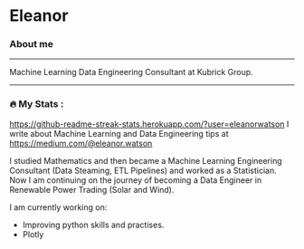 # Eleanor
### About me
_______
Machine Learning Data Engineering Consultant at Kubrick Group.

---

### :fire: My Stats :
https://github-readme-streak-stats.herokuapp.com/?user=eleanorwatson
I write about Machine Learning and Data Engineering tips at https://medium.com/@eleanor.watson

I studied Mathematics and then became a Machine Learning Engineering Consultant (Data Steaming, ETL Pipelines) and worked as a Statistician. Now I am continuing on the journey of becoming a Data Engineer in Renewable Power Trading (Solar and Wind).

I am currently working on: 

* Improving python skills and practises. 
* Plotly
